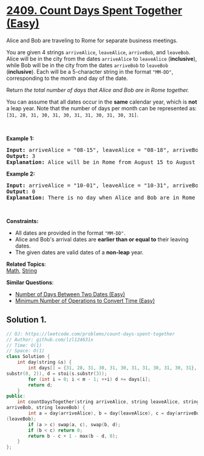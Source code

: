 # [2409. Count Days Spent Together (Easy)](https://leetcode.com/problems/count-days-spent-together)

<p>Alice and Bob are traveling to Rome for separate business meetings.</p>
<p>You are given 4 strings <code>arriveAlice</code>, <code>leaveAlice</code>, <code>arriveBob</code>, and <code>leaveBob</code>. Alice will be in the city from the dates <code>arriveAlice</code> to <code>leaveAlice</code> (<strong>inclusive</strong>), while Bob will be in the city from the dates <code>arriveBob</code> to <code>leaveBob</code> (<strong>inclusive</strong>). Each will be a 5-character string in the format <code>"MM-DD"</code>, corresponding to the month and day of the date.</p>
<p>Return<em> the total number of days that Alice and Bob are in Rome together.</em></p>
<p>You can assume that all dates occur in the <strong>same</strong> calendar year, which is <strong>not</strong> a leap year. Note that the number of days per month can be represented as: <code>[31, 28, 31, 30, 31, 30, 31, 31, 30, 31, 30, 31]</code>.</p>
<p>&nbsp;</p>
<p><strong class="example">Example 1:</strong></p>
<pre><strong>Input:</strong> arriveAlice = "08-15", leaveAlice = "08-18", arriveBob = "08-16", leaveBob = "08-19"
<strong>Output:</strong> 3
<strong>Explanation:</strong> Alice will be in Rome from August 15 to August 18. Bob will be in Rome from August 16 to August 19. They are both in Rome together on August 16th, 17th, and 18th, so the answer is 3.
</pre>
<p><strong class="example">Example 2:</strong></p>
<pre><strong>Input:</strong> arriveAlice = "10-01", leaveAlice = "10-31", arriveBob = "11-01", leaveBob = "12-31"
<strong>Output:</strong> 0
<strong>Explanation:</strong> There is no day when Alice and Bob are in Rome together, so we return 0.
</pre>
<p>&nbsp;</p>
<p><strong>Constraints:</strong></p>
<ul>
	<li>All dates are provided in the format <code>"MM-DD"</code>.</li>
	<li>Alice and Bob's arrival dates are <strong>earlier than or equal to</strong> their leaving dates.</li>
	<li>The given dates are valid dates of a <strong>non-leap</strong> year.</li>
</ul>

**Related Topics**:  
[Math](https://leetcode.com/tag/math/), [String](https://leetcode.com/tag/string/)

**Similar Questions**:
* [Number of Days Between Two Dates (Easy)](https://leetcode.com/problems/number-of-days-between-two-dates/)
* [Minimum Number of Operations to Convert Time (Easy)](https://leetcode.com/problems/minimum-number-of-operations-to-convert-time/)

## Solution 1.

```cpp
// OJ: https://leetcode.com/problems/count-days-spent-together
// Author: github.com/lzl124631x
// Time: O(1)
// Space: O(1)
class Solution {
    int day(string &s) {
        int days[] = {31, 28, 31, 30, 31, 30, 31, 31, 30, 31, 30, 31}, m = stoi(s.
substr(0, 2)), d = stoi(s.substr(3));
        for (int i = 0; i < m - 1; ++i) d += days[i];
        return d;
    }
public:
    int countDaysTogether(string arriveAlice, string leaveAlice, string 
arriveBob, string leaveBob) {
        int a = day(arriveAlice), b = day(leaveAlice), c = day(arriveBob), d = day
(leaveBob);
        if (a > c) swap(a, c), swap(b, d);
        if (b < c) return 0;
        return b - c + 1 - max(b - d, 0);
    }
};
```